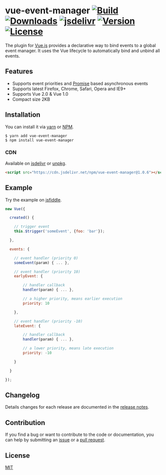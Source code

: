 # vue-event-manager [![Build](https://img.shields.io/circleci/project/pagekit/vue-event-manager/master.svg)](https://circleci.com/gh/pagekit/vue-event-manager) [![Downloads](https://img.shields.io/npm/dm/vue-event-manager.svg)](https://www.npmjs.com/package/vue-event-manager) [![jsdelivr](https://data.jsdelivr.com/v1/package/npm/vue-event-manager/badge?style=rounded)](https://www.jsdelivr.com/package/npm/vue-event-manager) [![Version](https://img.shields.io/npm/v/vue-event-manager.svg)](https://www.npmjs.com/package/vue-event-manager) [![License](https://img.shields.io/npm/l/vue-event-manager.svg)](https://www.npmjs.com/package/vue-event-manager)

The plugin for [Vue.js](http://vuejs.org) provides a declarative way to bind events to a global event manager. It uses the Vue lifecycle to automatically bind and unbind all events.

## Features

- Supports event priorities and [Promise](https://developer.mozilla.org/en-US/docs/Web/JavaScript/Reference/Global_Objects/Promise) based asynchronous events
- Supports latest Firefox, Chrome, Safari, Opera and IE9+
- Supports Vue 2.0 & Vue 1.0
- Compact size 2KB

## Installation
You can install it via [yarn](https://yarnpkg.com) or [NPM](https://npmjs.org).
```
$ yarn add vue-event-manager
$ npm install vue-event-manager
```

### CDN
Available on [jsdelivr](https://cdn.jsdelivr.net/npm/vue-event-manager@1.0.6) or [unpkg](https://unpkg.com/vue-event-manager@1.0.6).
```html
<script src="https://cdn.jsdelivr.net/npm/vue-event-manager@1.0.6"></script>
```

## Example
Try the example on [jsfiddle](https://jsfiddle.net/gh/get/vue/2.5.13/pagekit/vue-event-manager/tree/master/examples/demo/).
```js
new Vue({

  created() {

    // trigger event
    this.$trigger('someEvent', {foo: 'bar'});

  },

  events: {

    // event handler (priority 0)
    someEvent(param) { ... },

    // event handler (priority 10)
    earlyEvent: {

        // handler callback
        handler(param) { ... },

        // a higher priority, means earlier execution
        priority: 10

    },

    // event handler (priority -10)
    lateEvent: {

        // handler callback
        handler(param) { ... },

        // a lower priority, means late execution
        priority: -10

    }

  }

});
```

## Changelog

Details changes for each release are documented in the [release notes](https://github.com/pagekit/vue-event-manager/releases).

## Contribution

If you find a bug or want to contribute to the code or documentation, you can help by submitting an [issue](https://github.com/pagekit/vue-event-manager/issues) or a [pull request](https://github.com/pagekit/vue-event-manager/pulls).

## License

[MIT](http://opensource.org/licenses/MIT)
